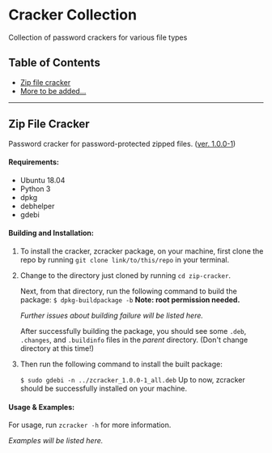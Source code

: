 # Cracker Collection
Collection of password crackers for various file types

## Table of Contents

* [Zip file cracker](#zip-file-cracker)
* [More to be added...](#table-of-contents)

---

## Zip File Cracker

Password cracker for password-protected zipped files. ([ver. 1.0.0-1](#zip-file-cracker))

#### Requirements:

* Ubuntu 18.04
* Python 3
* dpkg
* debhelper
* gdebi

#### Building and Installation:

1. To install the cracker, zcracker package, on your machine, first clone the repo by running `git clone link/to/this/repo` in your terminal.

2. Change to the directory just cloned by running `cd zip-cracker`.

    Next, from that directory, run the following command to build the package:
    `$ dpkg-buildpackage -b`
    **Note: root permission needed.**

    *Further issues about building failure will be listed here.*

    After successfully building the package, you should see some `.deb`, `.changes`, and `.buildinfo` files in the *parent* directory. (Don't change directory at this time!)

3. Then run the following command to install the built package:

    `$ sudo gdebi -n ../zcracker_1.0.0-1_all.deb`
    Up to now, zcracker should be successfully installed on your machine.

#### Usage & Examples:

For usage, run `zcracker -h` for more information.

*Examples will be listed here.*
